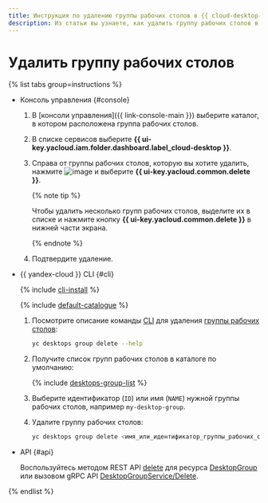 ```yaml
---
title: Инструкция по удалению группы рабочих столов в {{ cloud-desktop-full-name }}
description: Из статьи вы узнаете, как удалить группу рабочих столов в {{ cloud-desktop-full-name }}.
---
```


# Удалить группу рабочих столов

{% list tabs group=instructions %}

- Консоль управления {#console}

  1. В [консоли управления]({{ link-console-main }}) выберите каталог, в котором расположена группа рабочих столов.
  1. В списке сервисов выберите **{{ ui-key.yacloud.iam.folder.dashboard.label_cloud-desktop }}**.
  1. Справа от группы рабочих столов, которую вы хотите удалить, нажмите ![image](../../../_assets/console-icons/ellipsis.svg) и выберите **{{ ui-key.yacloud.common.delete }}**.
  
      {% note tip %}

      Чтобы удалить несколько групп рабочих столов, выделите их в списке и нажмите кнопку **{{ ui-key.yacloud.common.delete }}** в нижней части экрана.

      {% endnote %}

  1. Подтвердите удаление.

- {{ yandex-cloud }} CLI {#cli}

  {% include [cli-install](../../../_includes/cli-install.md) %}

  {% include [default-catalogue](../../../_includes/default-catalogue.md) %}

  1. Посмотрите описание команды [CLI](../../../cli/index.yaml) для удаления [группы рабочих столов](../../../cloud-desktop/concepts/desktops-and-groups.md):

      ```bash
      yc desktops group delete --help
      ```

  1. Получите список групп рабочих столов в каталоге по умолчанию:

      {% include [desktops-group-list](../../../_includes/cloud-desktop/desktops-group-list.md) %}

  1. Выберите идентификатор (`ID`) или имя (`NAME`) нужной группы рабочих столов, например `my-desktop-group`.
  1. Удалите группу рабочих столов:

     ```bash
     yc desktops group delete <имя_или_идентификатор_группы_рабочих_столов>
     ```

- API {#api}

  Воспользуйтесь методом REST API [delete](../../api-ref/DesktopGroup/delete.md) для ресурса [DesktopGroup](../../api-ref/DesktopGroup/index.md) или вызовом gRPC API [DesktopGroupService/Delete](../../api-ref/grpc/DesktopGroup/delete.md).

{% endlist %}